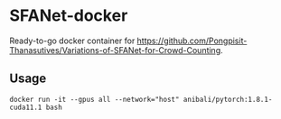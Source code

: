 # SFANet-docker

Ready-to-go docker container for https://github.com/Pongpisit-Thanasutives/Variations-of-SFANet-for-Crowd-Counting.

## Usage

`docker run -it --gpus all --network="host" anibali/pytorch:1.8.1-cuda11.1 bash`
